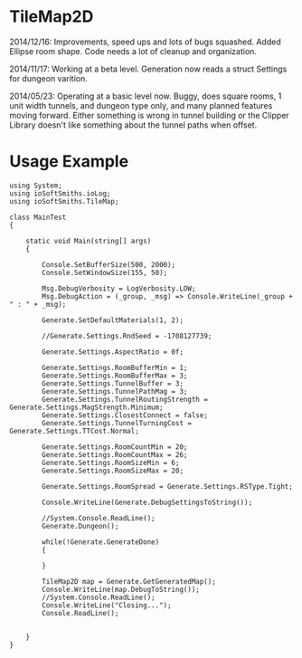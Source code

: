 TileMap2D
=====

2014/12/16:
Improvements, speed ups and lots of bugs squashed.  Added Ellipse room shape.  Code needs a lot of cleanup and organization.

2014/11/17:
Working at a beta level.  Generation now reads a struct Settings for dungeon varition.

2014/05/23:
Operating at a basic level now.  Buggy, does square rooms, 1 unit width tunnels, and dungeon type only, and many planned features moving forward.  Either something is wrong in tunnel building or the Clipper Library doesn't like something about the tunnel paths when offset.


Usage Example
===

	using System;
	using ioSoftSmiths.ioLog;
	using ioSoftSmiths.TileMap;

	class MainTest
	{

		static void Main(string[] args)
		{

			Console.SetBufferSize(500, 2000);
			Console.SetWindowSize(155, 50);

			Msg.DebugVerbosity = LogVerbosity.LOW;
			Msg.DebugAction = (_group, _msg) => Console.WriteLine(_group + " : " + _msg);

			Generate.SetDefaultMaterials(1, 2);

			//Generate.Settings.RndSeed = -1708127739;

			Generate.Settings.AspectRatio = 0f;

			Generate.Settings.RoomBufferMin = 1;
			Generate.Settings.RoomBufferMax = 3;
			Generate.Settings.TunnelBuffer = 3;
			Generate.Settings.TunnelPathMag = 3;
			Generate.Settings.TunnelRoutingStrength = Generate.Settings.MagStrength.Minimum;
			Generate.Settings.ClosestConnect = false;
			Generate.Settings.TunnelTurningCost = Generate.Settings.TTCost.Normal;

			Generate.Settings.RoomCountMin = 20;
			Generate.Settings.RoomCountMax = 26;
			Generate.Settings.RoomSizeMin = 6;
			Generate.Settings.RoomSizeMax = 20;

			Generate.Settings.RoomSpread = Generate.Settings.RSType.Tight;

			Console.WriteLine(Generate.DebugSettingsToString());

			//System.Console.ReadLine();
			Generate.Dungeon();
				
			while(!Generate.GenerateDone)
			{
					
			}

			TileMap2D map = Generate.GetGeneratedMap();
			Console.WriteLine(map.DebugToString());
			//System.Console.ReadLine();
			Console.WriteLine("Closing...");
			Console.ReadLine();


		}
	}